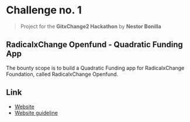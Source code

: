 # Challenge no. 1
> Project for the **GitxChange2 Hackathon**
> by **Nestor Bonilla**

## RadicalxChange Openfund - Quadratic Funding App

The bounty scope is to build a Quadratic Funding app for RadicalxChange Foundation, called RadicalxChange Openfund.

## Link
* [Website](https://link)
* [Website guideline](https://link)